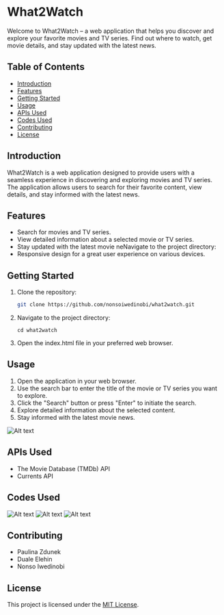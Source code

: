 # What2Watch

Welcome to What2Watch – a web application that helps you discover and explore your favorite movies and TV series. Find out where to watch, get movie details, and stay updated with the latest news.

## Table of Contents

- [Introduction](#introduction)
- [Features](#features)
- [Getting Started](#getting-started)
- [Usage](#usage)
- [APIs Used](#apis-used)
- [Codes Used](#codes-used)
- [Contributing](#contributing)
- [License](#license)

## Introduction

What2Watch is a web application designed to provide users with a seamless experience in discovering and exploring movies and TV series. The application allows users to search for their favorite content, view details, and stay informed with the latest news.

## Features

- Search for movies and TV series.
- View detailed information about a selected movie or TV series.
- Stay updated with the latest movie neNavigate to the project directory:
- Responsive design for a great user experience on various devices.

## Getting Started

1. Clone the repository:

   ```bash
   git clone https://github.com/nonsoiwedinobi/what2watch.git
   ``````
2. Navigate to the project directory:
    ```
    cd what2watch
3. Open the index.html file in your preferred web browser.

## Usage

1. Open the application in your web browser.
2. Use the search bar to enter the title of the movie or TV series you want to explore.
3. Click the "Search" button or press "Enter" to initiate the search.
4. Explore detailed information about the selected content.
5. Stay informed with the latest movie news.

![Alt text](images/image-4.png)

## APIs Used

- The Movie Database (TMDb) API
- Currents API

## Codes Used

![Alt text](images/image.png)
![Alt text](images/image-3.png)
![Alt text](images/image-2.png)

## Contributing

- Paulina Zdunek
- Duale Elehin
- Nonso Iwedinobi

## License

This project is licensed under the [MIT License](LICENSE).